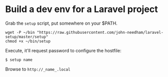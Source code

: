 # Build a dev env for a Laravel project

Grab the `setup` script, put somewhere on your $PATH.

```
wget -P ~/bin "https://raw.githubusercontent.com/john-needham/laravel-setup/master/setup"
chmod +x ~/bin/setup
```

Execute, it'll request password to configure the hostfile:
```
$ setup name
```

Browse to `http://_name_.local`